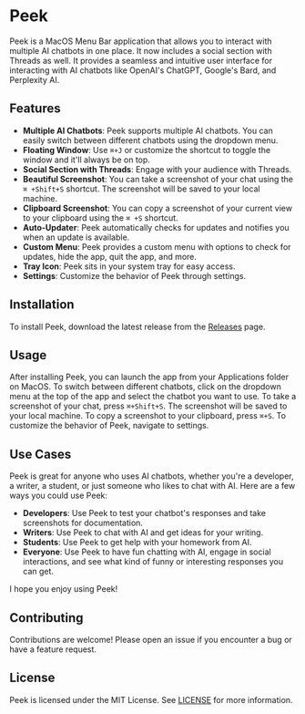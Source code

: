 # Peek

Peek is a MacOS Menu Bar application that allows you to interact with multiple AI chatbots in one place. It now includes a social section with Threads as well. It provides a seamless and intuitive user interface for interacting with AI chatbots like OpenAI's ChatGPT, Google's Bard, and Perplexity AI.

## Features

- **Multiple AI Chatbots**: Peek supports multiple AI chatbots. You can easily switch between different chatbots using the dropdown menu.
- **Floating Window**: Use `⌘+J` or customize the shortcut to toggle the window and it'll always be on top.
- **Social Section with Threads**: Engage with your audience with Threads.
- **Beautiful Screenshot**: You can take a screenshot of your chat using the `⌘ +Shift+S` shortcut. The screenshot will be saved to your local machine.
- **Clipboard Screenshot**: You can copy a screenshot of your current view to your clipboard using the `⌘ +S` shortcut.
- **Auto-Updater**: Peek automatically checks for updates and notifies you when an update is available.
- **Custom Menu**: Peek provides a custom menu with options to check for updates, hide the app, quit the app, and more.
- **Tray Icon**: Peek sits in your system tray for easy access.
- **Settings**: Customize the behavior of Peek through settings.

## Installation

To install Peek, download the latest release from the [Releases](https://github.com/prateekkeshari/peek-ai/releases) page.

## Usage

After installing Peek, you can launch the app from your Applications folder on MacOS. 
To switch between different chatbots, click on the dropdown menu at the top of the app and select the chatbot you want to use.
To take a screenshot of your chat, press `⌘+Shift+S`. The screenshot will be saved to your local machine.
To copy a screenshot to your clipboard, press `⌘+S`.
To customize the behavior of Peek, navigate to settings.

## Use Cases

Peek is great for anyone who uses AI chatbots, whether you're a developer, a writer, a student, or just someone who likes to chat with AI. Here are a few ways you could use Peek:

- **Developers**: Use Peek to test your chatbot's responses and take screenshots for documentation.
- **Writers**: Use Peek to chat with AI and get ideas for your writing.
- **Students**: Use Peek to get help with your homework from AI.
- **Everyone**: Use Peek to have fun chatting with AI, engage in social interactions, and see what kind of funny or interesting responses you can get.

I hope you enjoy using Peek!

## Contributing

Contributions are welcome! Please open an issue if you encounter a bug or have a feature request.

## License

Peek is licensed under the MIT License. See [LICENSE](LICENSE) for more information.